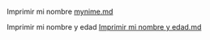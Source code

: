 Imprimir mi nombre 
[mynime.md](https://github.com/Dhles97/core-code-challenges-/files/10171906/mynime.md)

Imprimir mi nombre y edad 
[Imprimir mi nombre y edad.md](https://github.com/Dhles97/core-code-challenges-/files/10171921/Imprimir.mi.nombre.y.edad.md)
